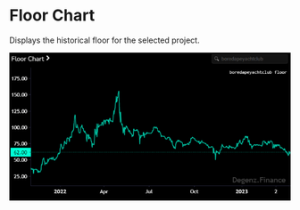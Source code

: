 # Floor Chart 

Displays the historical floor for the selected project.

![FloorChart inf](image_home/FloorChart.png)
